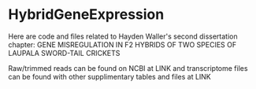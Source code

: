 # HybridGeneExpression

Here are code and files related to Hayden Waller's second dissertation chapter: GENE MISREGULATION IN F2 HYBRIDS OF TWO SPECIES OF LAUPALA SWORD-TAIL CRICKETS

Raw/trimmed reads can be found on NCBI at LINK and transcriptome files can be found with other supplimentary tables and files at LINK
